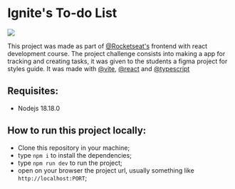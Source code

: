 # Ignite's To-do List

![](https://github.com/Luaxlz/ignite-to-do-list/blob/main/recort-gif.gif)

This project was made as part of [@Rocketseat's](https://www.rocketseat.com.br) frontend with react development course.
The project challenge consists into making a app for tracking and creating tasks, it was given to the students a figma project for styles guide.
It was made with [@vite](https://vitejs.dev), [@react](https://vitejs.dev) and [@typescript](https://www.typescriptlang.org)

## Requisites:

- Nodejs 18.18.0

## How to run this project locally:
- Clone this repository in your machine;
- type `npm i` to install the dependencies;
- type `npm run dev` to run the project;
- open on your browser the project url, usually something like `http://localhost:PORT`;

